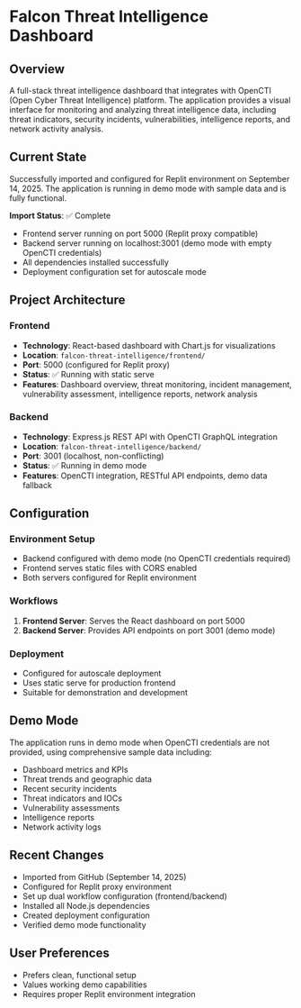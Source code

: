 # Falcon Threat Intelligence Dashboard

## Overview
A full-stack threat intelligence dashboard that integrates with OpenCTI (Open Cyber Threat Intelligence) platform. The application provides a visual interface for monitoring and analyzing threat intelligence data, including threat indicators, security incidents, vulnerabilities, intelligence reports, and network activity analysis.

## Current State
Successfully imported and configured for Replit environment on September 14, 2025. The application is running in demo mode with sample data and is fully functional.

**Import Status**: ✅ Complete
- Frontend server running on port 5000 (Replit proxy compatible)
- Backend server running on localhost:3001 (demo mode with empty OpenCTI credentials)
- All dependencies installed successfully
- Deployment configuration set for autoscale mode

## Project Architecture

### Frontend
- **Technology**: React-based dashboard with Chart.js for visualizations
- **Location**: `falcon-threat-intelligence/frontend/`
- **Port**: 5000 (configured for Replit proxy)
- **Status**: ✅ Running with static serve
- **Features**: Dashboard overview, threat monitoring, incident management, vulnerability assessment, intelligence reports, network analysis

### Backend  
- **Technology**: Express.js REST API with OpenCTI GraphQL integration
- **Location**: `falcon-threat-intelligence/backend/`
- **Port**: 3001 (localhost, non-conflicting)
- **Status**: ✅ Running in demo mode
- **Features**: OpenCTI integration, RESTful API endpoints, demo data fallback

## Configuration

### Environment Setup
- Backend configured with demo mode (no OpenCTI credentials required)
- Frontend serves static files with CORS enabled
- Both servers configured for Replit environment

### Workflows
1. **Frontend Server**: Serves the React dashboard on port 5000
2. **Backend Server**: Provides API endpoints on port 3001 (demo mode)

### Deployment
- Configured for autoscale deployment
- Uses static serve for production frontend
- Suitable for demonstration and development

## Demo Mode
The application runs in demo mode when OpenCTI credentials are not provided, using comprehensive sample data including:
- Dashboard metrics and KPIs
- Threat trends and geographic data
- Recent security incidents
- Threat indicators and IOCs
- Vulnerability assessments
- Intelligence reports
- Network activity logs

## Recent Changes
- Imported from GitHub (September 14, 2025)
- Configured for Replit proxy environment
- Set up dual workflow configuration (frontend/backend)
- Installed all Node.js dependencies
- Created deployment configuration
- Verified demo mode functionality

## User Preferences
- Prefers clean, functional setup
- Values working demo capabilities
- Requires proper Replit environment integration